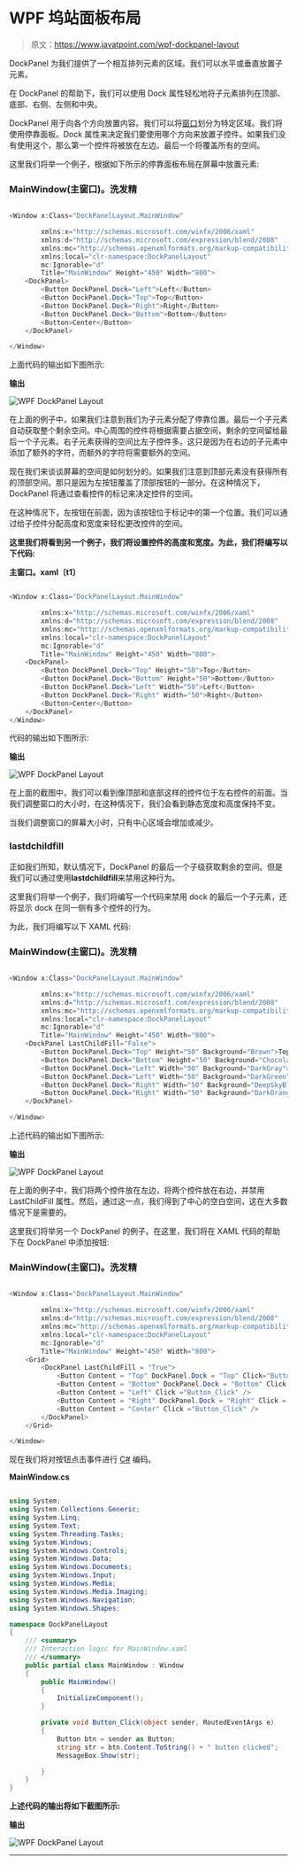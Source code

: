 # WPF 坞站面板布局

> 原文：<https://www.javatpoint.com/wpf-dockpanel-layout>

DockPanel 为我们提供了一个相互排列元素的区域。我们可以水平或垂直放置子元素。

在 DockPanel 的帮助下，我们可以使用 Dock 属性轻松地将子元素排列在顶部、底部、右侧、左侧和中央。

DockPanel 用于向各个方向放置内容。我们可以将[窗口](https://www.javatpoint.com/windows)划分为特定区域。我们将使用停靠面板。Dock 属性来决定我们要使用哪个方向来放置子控件。如果我们没有使用这个，那么第一个控件将被放在左边。最后一个将覆盖所有的空间。

这里我们将举一个例子，根据如下所示的停靠面板布局在屏幕中放置元素:

### MainWindow(主窗口)。洗发精

```cs

<Window x:Class="DockPanelLayout.MainWindow"

        xmlns:x="http://schemas.microsoft.com/winfx/2006/xaml"
        xmlns:d="http://schemas.microsoft.com/expression/blend/2008"
        xmlns:mc="http://schemas.openxmlformats.org/markup-compatibility/2006"
        xmlns:local="clr-namespace:DockPanelLayout"
        mc:Ignorable="d"
        Title="MainWindow" Height="450" Width="800">
    <DockPanel>
        <Button DockPanel.Dock="Left">Left</Button>
        <Button DockPanel.Dock="Top">Top</Button>
        <Button DockPanel.Dock="Right">Right</Button>
        <Button DockPanel.Dock="Bottom">Bottom</Button>
        <Button>Center</Button>
    </DockPanel>

</Window>

```

上面代码的输出如下图所示:

**输出**

![WPF DockPanel Layout](img/2354df5a4fed7bfb84e13022cbd22e4e.png)

在上面的例子中，如果我们注意到我们为子元素分配了停靠位置。最后一个子元素自动获取整个剩余空间。中心周围的控件将根据需要占据空间，剩余的空间留给最后一个子元素。右子元素获得的空间比左子控件多。这只是因为在右边的子元素中添加了额外的字符，而额外的字符将需要额外的空间。

现在我们来谈谈屏幕的空间是如何划分的。如果我们注意到顶部元素没有获得所有的顶部空间。那只是因为左按钮覆盖了顶部按钮的一部分。在这种情况下，DockPanel 将通过查看控件的标记来决定控件的空间。

在这种情况下，左按钮在前面，因为该按钮位于标记中的第一个位置。我们可以通过给子控件分配高度和宽度来轻松更改控件的空间。

**这里我们将看到另一个例子，我们将设置控件的高度和宽度。为此，我们将编写以下代码:**

**主窗口。xaml〔t1〕**

```cs

<Window x:Class="DockPanelLayout.MainWindow"

        xmlns:x="http://schemas.microsoft.com/winfx/2006/xaml"
        xmlns:d="http://schemas.microsoft.com/expression/blend/2008"
        xmlns:mc="http://schemas.openxmlformats.org/markup-compatibility/2006"
        xmlns:local="clr-namespace:DockPanelLayout"
        mc:Ignorable="d"
        Title="MainWindow" Height="450" Width="800">
    <DockPanel>
        <Button DockPanel.Dock="Top" Height="50">Top</Button>
        <Button DockPanel.Dock="Bottom" Height="50">Bottom</Button>
        <Button DockPanel.Dock="Left" Width="50">Left</Button>
        <Button DockPanel.Dock="Right" Width="50">Right</Button>
        <Button>Center</Button>
    </DockPanel>
</Window>

```

代码的输出如下图所示:

**输出**

![WPF DockPanel Layout](img/db5f1df396a0b7aa62fb7437019db0fd.png)

在上面的截图中，我们可以看到像顶部和底部这样的控件位于左右控件的前面。当我们调整窗口的大小时，在这种情况下，我们会看到静态宽度和高度保持不变。

当我们调整窗口的屏幕大小时，只有中心区域会增加或减少。

### lastdchildfill

正如我们所知，默认情况下，DockPanel 的最后一个子级获取剩余的空间。但是我们可以通过使用**lastdchildfill**来禁用这种行为。

这里我们将举一个例子，我们将编写一个代码来禁用 dock 的最后一个子元素，还将显示 dock 在同一侧有多个控件的行为。

为此，我们将编写以下 XAML 代码:

### MainWindow(主窗口)。洗发精

```cs

<Window x:Class="DockPanelLayout.MainWindow"

        xmlns:x="http://schemas.microsoft.com/winfx/2006/xaml"
        xmlns:d="http://schemas.microsoft.com/expression/blend/2008"
        xmlns:mc="http://schemas.openxmlformats.org/markup-compatibility/2006"
        xmlns:local="clr-namespace:DockPanelLayout"
        mc:Ignorable="d"
        Title="MainWindow" Height="450" Width="800">
    <DockPanel LastChildFill="False">
        <Button DockPanel.Dock="Top" Height="50" Background="Brown">Top</Button>
        <Button DockPanel.Dock="Bottom" Height="50" Background="Chocolate">Bottom</Button>
        <Button DockPanel.Dock="Left" Width="50" Background="DarkGray">Left</Button>
        <Button DockPanel.Dock="Left" Width="50" Background="DarkGreen">Left</Button>
        <Button DockPanel.Dock="Right" Width="50" Background="DeepSkyBlue">Right</Button>
        <Button DockPanel.Dock="Right" Width="50" Background="DarkOrange">Right</Button>
    </DockPanel>

</Window>

```

上述代码的输出如下图所示:

**输出**

![WPF DockPanel Layout](img/9eaa3a824bd2ca84e58db64ec630e6dd.png)

在上面的例子中，我们将两个控件放在左边，将两个控件放在右边，并禁用 LastChildFill 属性。然后，通过这一点，我们得到了中心的空白空间，这在大多数情况下是需要的。

这里我们将举另一个 DockPanel 的例子。在这里，我们将在 XAML 代码的帮助下在 DockPanel 中添加按钮:

### MainWindow(主窗口)。洗发精

```cs

<Window x:Class="DockPanelLayout.MainWindow"

        xmlns:x="http://schemas.microsoft.com/winfx/2006/xaml"
        xmlns:d="http://schemas.microsoft.com/expression/blend/2008"
        xmlns:mc="http://schemas.openxmlformats.org/markup-compatibility/2006"
        xmlns:local="clr-namespace:DockPanelLayout"
        mc:Ignorable="d"
        Title="MainWindow" Height="450" Width="800">
    <Grid>
        <DockPanel LastChildFill = "True">
            <Button Content = "Top" DockPanel.Dock = "Top" Click="Button_Click"/>
            <Button Content = "Bottom" DockPanel.Dock = "Bottom" Click ="Button_Click" />
            <Button Content = "Left" Click ="Button_Click" />
            <Button Content = "Right" DockPanel.Dock = "Right" Click = "Button_Click" />
            <Button Content = "Center" Click ="Button_Click" />
        </DockPanel>
    </Grid>

</Window>

```

现在我们将对按钮点击事件进行 [C#](https://www.javatpoint.com/c-sharp-tutorial) 编码。

**MainWindow.cs**

```cs

using System;
using System.Collections.Generic;
using System.Linq;
using System.Text;
using System.Threading.Tasks;
using System.Windows;
using System.Windows.Controls;
using System.Windows.Data;
using System.Windows.Documents;
using System.Windows.Input;
using System.Windows.Media;
using System.Windows.Media.Imaging;
using System.Windows.Navigation;
using System.Windows.Shapes;

namespace DockPanelLayout
{
    /// <summary>
    /// Interaction logic for MainWindow.xaml
    /// </summary>
    public partial class MainWindow : Window
    {
        public MainWindow()
        {
            InitializeComponent();
        }

        private void Button_Click(object sender, RoutedEventArgs e)
        {
            Button btn = sender as Button;
            string str = btn.Content.ToString() + " button clicked";
            MessageBox.Show(str);

        }
    }
}

```

**上述代码的输出将如下截图所示:**

**输出**

![WPF DockPanel Layout](img/2f776c2ff6f1727d12707457bc454533.png)

* * *